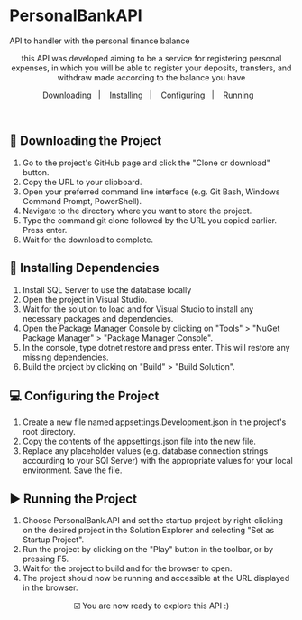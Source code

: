 # PersonalBankAPI
API to handler with the personal finance balance



<p align="center">
this API was developed aiming to be a service for registering personal expenses, in which you will be able to register your deposits, transfers, and withdraw made according to the balance you have
</p>

<p align="center">
  <a href="#-downloading-the-project">Downloading</a>&nbsp;&nbsp;&nbsp;|&nbsp;&nbsp;&nbsp;
  <a href="#-installing-dependencies">Installing</a>&nbsp;&nbsp;&nbsp;|&nbsp;&nbsp;&nbsp; 
  <a href="#-configuring-the-project">Configuring</a>&nbsp;&nbsp;&nbsp;|&nbsp;&nbsp;&nbsp; 
  <a href="#-running-the-project">Running</a>&nbsp;&nbsp;&nbsp;
</p>

<br>

## 🚀 Downloading the Project

1. Go to the project's GitHub page and click the "Clone or download" button.
2. Copy the URL to your clipboard.
3. Open your preferred command line interface (e.g. Git Bash, Windows Command Prompt, PowerShell).
4. Navigate to the directory where you want to store the project.
5. Type the command git clone followed by the URL you copied earlier. Press enter.
6. Wait for the download to complete.

## 🧮 Installing Dependencies

1. Install SQL Server to use the database locally
2. Open the project in Visual Studio.
2. Wait for the solution to load and for Visual Studio to install any necessary packages and dependencies.
3. Open the Package Manager Console by clicking on "Tools" > "NuGet Package Manager" > "Package Manager Console".
4. In the console, type dotnet restore and press enter. This will restore any missing dependencies.
5. Build the project by clicking on "Build" > "Build Solution".

## 💻 Configuring the Project
1. Create a new file named appsettings.Development.json in the project's root directory.
2. Copy the contents of the appsettings.json file into the new file.
3. Replace any placeholder values (e.g. database connection strings accourding to your SQl Server) with the appropriate values for your local environment.
Save the file.

## ▶️ Running the Project
1. Choose PersonalBank.API and set the startup project by right-clicking on the desired project in the Solution Explorer and selecting "Set as Startup Project".
2. Run the project by clicking on the "Play" button in the toolbar, or by pressing F5.
3. Wait for the project to build and for the browser to open.
4. The project should now be running and accessible at the URL displayed in the browser.

<p align="center">
☑️ You are now ready to explore this API :)
</p>
